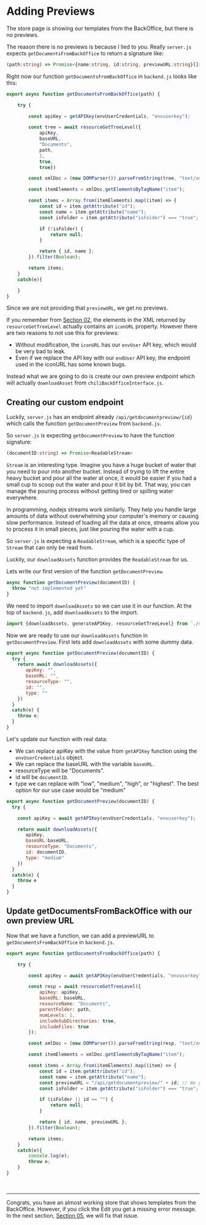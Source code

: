 # Adding Previews
The store page is showing our templates from the BackOffice, but there is no previews.

The reason there is no previews is because I lied to you. Really `server.js` expects `getDocumentsFromBackOffice` to return a signature like:
```ts
(path:string) => Promise<{name:string, id:string, previewURL:string}[]>
```
Right now our function `getDocumentsFromBackOffice` in `backend.js` looks like this:
```js
export async function getDocumentsFromBackOffice(path) {

    try {

        const apiKey = getAPIKey(envUserCredentials, "envuserkey");

        const tree = await resourceGetTreeLevel({
            apiKey,
            baseURL,
            "Documents",
            path,
            1,
            true,
            true})

        const xmlDoc = (new DOMParser()).parseFromString(tree, "text/xml");

        const itemElements = xmlDoc.getElementsByTagName("item");

        const items = Array.from(itemElements).map((item) => {
            const id = item.getAttribute("id");
            const name = item.getAttribute("name");
            const isFolder = item.getAttribute("isFolder") === "true";

            if (!isFolder) {
                return null;
            }

            return { id, name };
        }).filter(Boolean);

        return items;
    }
    catch(e){

    }
}
```

Since we are not providing that `previewURL`, we get no previews.

If you remember from [Section 02](), the elements in the XML returned by `resourceGetTreeLevel` actually contains an `iconURL` property. However there are two reasons to not use this for previews:
- Without modification, the `iconURL` has our `envUser` API key, which would be very bad to leak.
- Even if we replace the API key with our `endUser` API key, the endpoint used in the iconURL has some known bugs.

Instead what we are going to do is create our own preview endpoint which will actually `downloadAsset` from `chiliBackOfficeInterface.js`.

## Creating our custom endpoint
Luckily, `server.js` has an endpoint already `/api/getdocumentpreview/{id}` which calls the function `getDocumentPreview` from `backend.js`.

So `server.js` is expecting `getDocumentPreview` to have the function signature:
```ts
(documentID:string) => Promise<ReadableStream>
```

`Stream` is an interesting type. Imagine you have a huge bucket of water that you need to pour into another bucket. Instead of trying to lift the entire heavy bucket and pour all the water at once, it would be easier if you had a small cup to scoop out the water and pour it bit by bit. That way, you can manage the pouring process without getting tired or spilling water everywhere.

In programming, nodejs streams work similarly. They help you handle large amounts of data without overwhelming your computer's memory or causing slow performance. Instead of loading all the data at once, streams allow you to process it in small pieces, just like pouring the water with a cup.

So `server.js` is expecting a `ReadableStream`, which is a specific type of `Stream` that can only be read from.

Luckily, our `downloadAssets` function provides the `ReadableStream` for us.

Lets write our first version of the function `getDocumentPreview`.

```js
async function getDocumentPreview(documentID) {
  throw "not implemented yet"
}
```

We need to import `downloadAssets` so we can use it in our function. At the top of `backend.js`, add `downloadAssets` to the import.

```js
import {downloadAssets, generateAPIKey, resourceGetTreeLevel} from `./chiliBackOfficeInterface.js`
```

Now we are ready to use our `downloadAssets` function in `getDocumentPreview`. First lets add `downloadAssets` with some dummy data.

```js
export async function getDocumentPreview(documentID) {
  try {
    return await downloadAssets({
       apiKey: "", 
       baseURL: "", 
       resourceType: "", 
       id: "", 
       type: ""
    })
  }
  catch(e) {
    throw e;
  }
}
```
Let's update our function with real data:
- We can replace apiKey with the value from `getAPIKey` function using the `envUserCredentials` object.
- We can replace the baseURL with the variable `baseURL`.
- resourceType will be "Documents".
- id will be `documentID`.
- type we can replace with "low", "medium", "high", or "highest". The best option for our use case would be "medium"

```js
export async function getDocumentPreview(documentID) {
  try {

    const apiKey = await getAPIKey(envUserCredentials, "envuserkey");

    return await downloadAssets({
       apiKey, 
       baseURL:baseURL, 
       resourceType: "Documents", 
       id: documentID, 
       type: "medium"
    })
  }
  catch(e) {
    throw e
  }
}
```

## Update getDocumentsFromBackOffice with our own preview URL
Now that we have a function, we can add a previewURL to `getDocumentsFromBackOffice` in `backend.js`.

```js
export async function getDocumentsFromBackOffice(path) {

    try {

        const apiKey = await getAPIKey(envUserCredentials, "envuserkey");

        const resp = await resourceGetTreeLevel({
            apiKey: apiKey,
            baseURL: baseURL,
            resourceName: "Documents",
            parentFolder: path,
            numLevels: 1,
            includeSubDirectories: true,
            includeFiles: true
        });

        const xmlDoc = (new DOMParser()).parseFromString(resp, "text/xml");

        const itemElements = xmlDoc.getElementsByTagName("item");

        const items = Array.from(itemElements).map((item) => {
            const id = item.getAttribute("id");
            const name = item.getAttribute("name");
            const previewURL = "/api/getdocumentpreview/" + id; // We generate the previewURL
            const isFolder = item.getAttribute("isFolder") === "true";

            if (isFolder || id == "") {
                return null;
            }

            return { id, name, previewURL };
        }).filter(Boolean);

        return items;
    }
    catch(e){
        console.log(e);
        throw e;
    }
}
```

<br/>


----

Congrats, you have an almost working store that shows templates from the BackOffice. However, if you click the Edit you get a missing error message. In the next section, [Section 05](), we will fix that issue.
